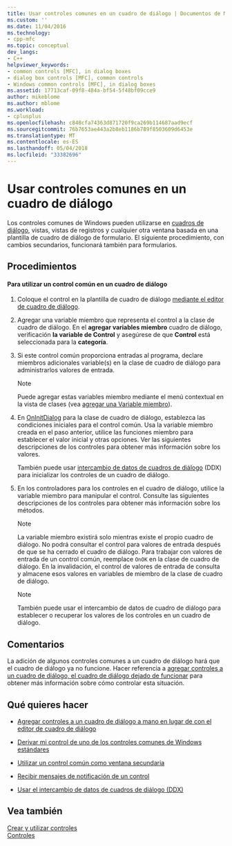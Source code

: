 ```yaml
---
title: Usar controles comunes en un cuadro de diálogo | Documentos de Microsoft
ms.custom: ''
ms.date: 11/04/2016
ms.technology:
- cpp-mfc
ms.topic: conceptual
dev_langs:
- C++
helpviewer_keywords:
- common controls [MFC], in dialog boxes
- dialog box controls [MFC], common controls
- Windows common controls [MFC], in dialog boxes
ms.assetid: 17713caf-09f8-484a-bf54-5f48bf09cce9
author: mikeblome
ms.author: mblome
ms.workload:
- cplusplus
ms.openlocfilehash: c848cfa74363d871720f9ca269b114687aad9ecf
ms.sourcegitcommit: 76b7653ae443a2b8eb1186b789f8503609d6453e
ms.translationtype: MT
ms.contentlocale: es-ES
ms.lasthandoff: 05/04/2018
ms.locfileid: "33382696"
---
```

# <a name="using-common-controls-in-a-dialog-box"></a>Usar controles comunes en un cuadro de diálogo
Los controles comunes de Windows pueden utilizarse en [cuadros de diálogo](../mfc/dialog-boxes.md), vistas, vistas de registros y cualquier otra ventana basada en una plantilla de cuadro de diálogo de formulario. El siguiente procedimiento, con cambios secundarios, funcionará también para formularios.  
  
## <a name="procedures"></a>Procedimientos  
  
#### <a name="to-use-a-common-control-in-a-dialog-box"></a>Para utilizar un control común en un cuadro de diálogo  
  
1.  Coloque el control en la plantilla de cuadro de diálogo [mediante el editor de cuadro de diálogo](../mfc/using-the-dialog-editor-to-add-controls.md).  
  
2.  Agregar una variable miembro que representa el control a la clase de cuadro de diálogo. En el **agregar variables miembro** cuadro de diálogo, verificación **la variable de Control** y asegúrese de que **Control** está seleccionada para la **categoría**.  
  
3.  Si este control común proporciona entradas al programa, declare miembros adicionales variable(s) en la clase de cuadro de diálogo para administrarlos valores de entrada.  
  
    > [!NOTE]
    >  Puede agregar estas variables miembro mediante el menú contextual en la vista de clases (vea [agregar una Variable miembro](../ide/adding-a-member-variable-visual-cpp.md)).  
  
4.  En [OnInitDialog](../mfc/reference/cdialog-class.md#oninitdialog) para la clase de cuadro de diálogo, establezca las condiciones iniciales para el control común. Usa la variable miembro creada en el paso anterior, utilice las funciones miembro para establecer el valor inicial y otras opciones. Ver las siguientes descripciones de los controles para obtener más información sobre los valores.  
  
     También puede usar [intercambio de datos de cuadros de diálogo](../mfc/dialog-data-exchange-and-validation.md) (DDX) para inicializar los controles de un cuadro de diálogo.  
  
5.  En los controladores para los controles en el cuadro de diálogo, utilice la variable miembro para manipular el control. Consulte las siguientes descripciones de los controles para obtener más información sobre los métodos.  
  
    > [!NOTE]
    >  La variable miembro existirá solo mientras existe el propio cuadro de diálogo. No podrá consultar el control para valores de entrada después de que se ha cerrado el cuadro de diálogo. Para trabajar con valores de entrada de un control común, reemplace `OnOK` en la clase de cuadro de diálogo. En la invalidación, el control de valores de entrada de consulta y almacene esos valores en variables de miembro de la clase de cuadro de diálogo.  
  
    > [!NOTE]
    >  También puede usar el intercambio de datos de cuadro de diálogo para establecer o recuperar los valores de los controles en un cuadro de diálogo.  
  
## <a name="remarks"></a>Comentarios  
 La adición de algunos controles comunes a un cuadro de diálogo hará que el cuadro de diálogo ya no funcione. Hacer referencia a [agregar controles a un cuadro de diálogo, el cuadro de diálogo dejado de funcionar](../windows/adding-controls-to-a-dialog-causes-the-dialog-to-no-longer-function.md) para obtener más información sobre cómo controlar esta situación.  
  
## <a name="what-do-you-want-to-do"></a>Qué quieres hacer  
  
-   [Agregar controles a un cuadro de diálogo a mano en lugar de con el editor de cuadro de diálogo](../mfc/adding-controls-by-hand.md)  
  
-   [Derivar mi control de uno de los controles comunes de Windows estándares](../mfc/deriving-controls-from-a-standard-control.md)  
  
-   [Utilizar un control común como ventana secundaria](../mfc/using-a-common-control-as-a-child-window.md)  
  
-   [Recibir mensajes de notificación de un control](../mfc/receiving-notification-from-common-controls.md)  
  
-   [Usar el intercambio de datos de cuadros de diálogo (DDX)](../mfc/dialog-data-exchange-and-validation.md)  
  
## <a name="see-also"></a>Vea también  
 [Crear y utilizar controles](../mfc/making-and-using-controls.md)   
 [Controles](../mfc/controls-mfc.md)

